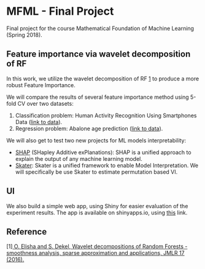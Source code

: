 # MFML - Final Project

Final project for the course Mathematical Foundation of Machine Learning (Spring 2018).

## Feature importance via wavelet decomposition of RF

In this work, we utilize the wavelet decomposition of RF [1](#[1]) to produce a more robust Feature Importance.

We will compare the results of several feature importance method using 5-fold CV over two datasets:

1. Classification problem: Human Activity Recognition Using Smartphones Data ([link to data](https://archive.ics.uci.edu/ml/datasets/Human+Activity+Recognition+Using+Smartphones)).
2. Regression problem: Abalone age prediction ([link to data](https://archive.ics.uci.edu/ml/datasets/Abalone)).

We will also get to test two new projects for ML models interpretability: 

  - [SHAP](https://github.com/slundberg/shap) (SHapley Additive exPlanations): SHAP is a unified approach to explain the output of any machine learning model.
  - [Skater](https://github.com/datascienceinc/Skater): Skater is a unified framework to enable Model Interpretation. We will specifically be use Skater to estimate permutation based VI. 
	
## UI

We also build a simple web app, using Shiny for easier evaluation of the experiment results. The app is available on shinyapps.io, using [this](https://avivnav.shinyapps.io/mfml-vi/) link.

## Reference 

<a name="[1]">[1]</a>[ O. Elisha and S. Dekel, Wavelet decompositions of Random Forests - smoothness analysis, sparse
approximation and applications, JMLR 17 (2016).](http://www.jmlr.org/papers/volume17/15-203/15-203.pdf)